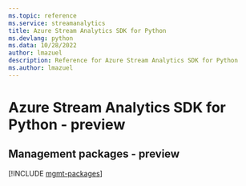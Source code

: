```yaml
---
ms.topic: reference
ms.service: streamanalytics
title: Azure Stream Analytics SDK for Python
ms.devlang: python
ms.data: 10/28/2022
author: lmazuel
description: Reference for Azure Stream Analytics SDK for Python
ms.author: lmazuel
---
```

# Azure Stream Analytics SDK for Python - preview

## Management packages - preview
[!INCLUDE [mgmt-packages](stream-analytics-mgmt-index.md)]